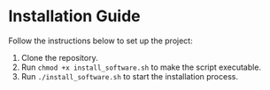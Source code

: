 # Installation Guide
Follow the instructions below to set up the project:

1. Clone the repository.
2. Run `chmod +x install_software.sh` to make the script executable.
3. Run `./install_software.sh` to start the installation process.
